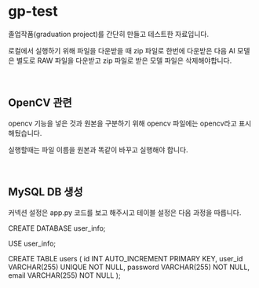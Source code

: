 # gp-test

졸업작품(graduation project)를 간단히 만들고 테스트한 자료입니다.

로컬에서 실행하기 위해 파일을 다운받을 때 zip 파일로 한번에 다운받은 다음 AI 모델은 별도로 RAW 파일을 다운받고 zip 파일로 받은 모델 파일은 삭제해야합니다.

<br>

## OpenCV 관련

opencv 기능을 넣은 것과 원본을 구분하기 위해 opencv 파일에는 opencv라고 표시해뒀습니다.

실행할때는 파일 이름을 원본과 똑같이 바꾸고 실행해야 합니다.

<br>

## MySQL DB 생성

커넥션 설정은 app.py 코드를 보고 해주시고 테이블 설정은 다음 과정을 따릅니다.

CREATE DATABASE user_info;

USE user_info;

CREATE TABLE users (
    id INT AUTO_INCREMENT PRIMARY KEY,
    user_id VARCHAR(255) UNIQUE NOT NULL,
    password VARCHAR(255) NOT NULL,
    email VARCHAR(255) NOT NULL
);
